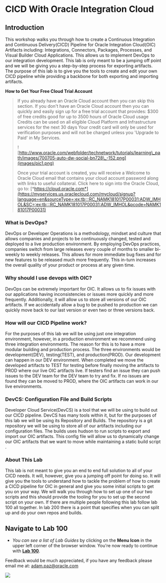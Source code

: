 #  CICD With Oracle Integration Cloud


## Introduction

This workshop walks you through how to create a Continuous Integration and Continuous Delivery(CICD) Pipeline for Oracle Integration Cloud(OIC) Artifacts including: Integrations, Connectors, Packages, Processes, and Visual Builder Cloud Applications. This allows us to implement DevOps to our integration development. This lab is only meant to be a jumping off point and we will be giving you a step-by-step process for exporting artifacts. The purpose of this lab is to give you the tools to create and edit your own CICD pipeline while providing a backbone for both exporting and importing artifacts.

**How to Get Your Free Cloud Trial Account**

> If you already have an Oracle Cloud account then you can skip this section. If you don't have an Oracle Cloud account then you can quickly and easily sign up for a free trial account that provides:
> $300 of free credits good for up to 3500 hours of Oracle Cloud usage
> Credits can be used on all eligible Cloud Platform and Infrastructure services for the next 30 days
> Your credit card will only be used for verification purposes and will not be charged unless you 'Upgrade to Paid' in My Services.
>
> ![http://www.oracle.com/webfolder/technetwork/tutorials/learning\_path/images/700705-auto-dw-social-bn728\_-152.png](images/pic1.png)
>
> Once your trial account is created, you will receive a Welcome to Oracle Cloud email that contains your cloud account password along with links to useful collateral. Click here to sign into the Oracle Cloud, go to: [*https://cloud.oracle.com*](https://myservices.us.oraclecloud.com/mycloud/signup?language=en&sourceType=:ex:tb:::RC_NAMK181017P00031:ADW_IMHOL&SC=:ex:tb:::RC_NAMK181017P00031:ADW_IMHOL&pcode=NAMK181017P00031)
>

###  **What is DevOps?**
DevOps or Developer Operations is a methodology, mindset and culture that allows companies and projects to be continuously changed, tested and deployed to a live production environment. By employing DevOps practices, companies switch from large releases every couple of months to smaller bi-weekly to weekly releases. This allows for more immediate bug fixes and for new features to be released much more frequently. This in-turn increases the overall quality of your product or process at any given time.

### **Why should I use devops with OIC?**
DevOps can be extremely important for OIC. It allows us to fix issues with our applications having inconsistencies or issues more quickly and more frequently. Additionally, it will allow us to store all versions of our OIC artifacts. If we accidentally allow a bug to be pushed to production we can quickly move back to our last version or even two or three versions back.

### **How will our CICD Pipeline work?**
For the purposes of this lab we will be using just one integration environment, however, in a production environment we recommend using three integration environments. The reason for this is to have a more modular building and production process. The three environments would be development(DEV), testing(TEST), and production(PROD). Our development can happen in our DEV environment.  When completed we move the developed artifacts to TEST for testing before finally moving the artifacts to PROD where our live OIC artifacts live. If testers find an issue they can push issues to the DEV team for the DEV team to try and fix. If no issues are found they can be moved to PROD, where the OIC artifacts can work in our live environments. 

### **DevCS: Configuration File and Build Scripts**
Developer Cloud Service(DevCS) is a tool that we will be using to build out our CICD pipeline. DevCS has many tools within it, but for the purposes of this lab we will be using its Repository and Builds. The repository is a git repository we will be using to store all of our artifacts including our configuration files. The builds uses hudson to run scripts to export and import our OIC artifacts. This config file will allow us to dynamically change our OIC artifacts that we want to move while maintaining a static build script .

###  **About This Lab**
This lab is not meant to give you an end to end full solution to all of your CICD needs. It will, however, give you a jumping off point for doing so. It will give you the tools to understand how to tackle the problem of how to create a CICD pipeline for OIC in general and give you some initial scripts to get you on your way. We will walk you through how to set up one of our two scripts and this should provide the tooling for you to set up the second script on your own. If there are multiple people following this lab follow lab 100 all together. In lab 200 there is a point that specifies when you can split up and do your own repos and builds. 

##  **Navigate to Lab 100**

- _You can see a list of Lab Guides_ by clicking on the **Menu Icon** in the upper left corner of the browser window. You're now ready to continue with [**Lab 100**](https://adam-paz.github.io/IntegrationCICDWorkshop/?page=LabGuide100.md).

Feedback would be much appreciated, if you have any feedback please email me at: adam.paz@oracle.com

  ![](images/LabMenuIcon.png)
